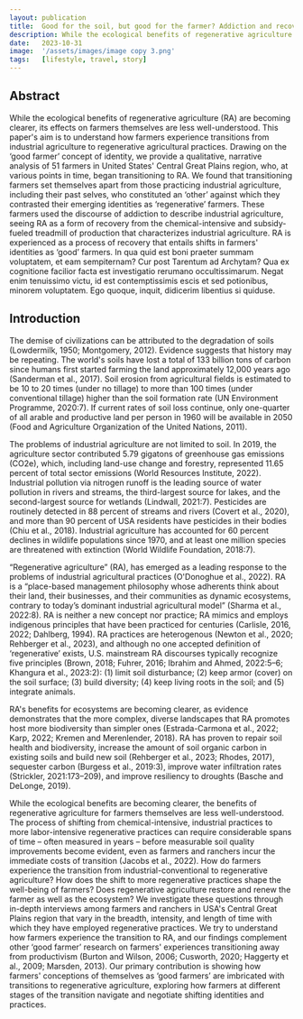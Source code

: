 ```yaml
---
layout: publication
title:  Good for the soil, but good for the farmer? Addiction and recovery in transitions to regenerative agriculture
description: While the ecological benefits of regenerative agriculture (RA) are becoming clearer, its effects on farmers themselves are less well-understood. This paper's aim is to understand how farmers experience transitions from industrial agriculture to regenerative agricultural practices. Drawing on the ‘good farmer’ concept of identity, we provide a qualitative, narrative analysis of 51 farmers in United States' Central Great Plains region, who, at various points in time, began transitioning to RA. We found that transitioning farmers set themselves apart from those practicing industrial agriculture, including their past selves, who constituted an ‘other’ against which they contrasted their emerging identities as ‘regenerative’ farmers. These farmers used the discourse of addiction to describe industrial agriculture, seeing RA as a form of recovery from the chemical-intensive and subsidy-fueled treadmill of production that characterizes industrial agriculture. RA is experienced as a process of recovery that entails shifts in farmers' identities as ‘good’ farmers.
date:   2023-10-31
image:  '/assets/images/image copy 3.png'
tags:   [lifestyle, travel, story]
---
```

## Abstract

While the ecological benefits of regenerative agriculture (RA) are becoming clearer, its effects on farmers themselves are less well-understood. This paper's aim is to understand how farmers experience transitions from industrial agriculture to regenerative agricultural practices. Drawing on the ‘good farmer’ concept of identity, we provide a qualitative, narrative analysis of 51 farmers in United States' Central Great Plains region, who, at various points in time, began transitioning to RA. We found that transitioning farmers set themselves apart from those practicing industrial agriculture, including their past selves, who constituted an ‘other’ against which they contrasted their emerging identities as ‘regenerative’ farmers. These farmers used the discourse of addiction to describe industrial agriculture, seeing RA as a form of recovery from the chemical-intensive and subsidy-fueled treadmill of production that characterizes industrial agriculture. RA is experienced as a process of recovery that entails shifts in farmers' identities as ‘good’ farmers.
In qua quid est boni praeter summam voluptatem, et eam sempiternam? Cur post Tarentum ad Archytam? Qua ex cognitione facilior facta est investigatio rerumano occultissimarum. Negat enim tenuissimo victu, id est contemptissimis escis et sed potionibus, minorem voluptatem. Ego quoque, inquit, didicerim libentius si quiduse.

## Introduction

The demise of civilizations can be attributed to the degradation of soils (Lowdermilk, 1950; Montgomery, 2012). Evidence suggests that history may be repeating. The world's soils have lost a total of 133 billion tons of carbon since humans first started farming the land approximately 12,000 years ago (Sanderman et al., 2017). Soil erosion from agricultural fields is estimated to be 10 to 20 times (under no tillage) to more than 100 times (under conventional tillage) higher than the soil formation rate (UN Environment Programme, 2020:7). If current rates of soil loss continue, only one-quarter of all arable and productive land per person in 1960 will be available in 2050 (Food and Agriculture Organization of the United Nations, 2011).

The problems of industrial agriculture are not limited to soil. In 2019, the agriculture sector contributed 5.79 gigatons of greenhouse gas emissions (CO2e), which, including land-use change and forestry, represented 11.65 percent of total sector emissions (World Resources Institute, 2022). Industrial pollution via nitrogen runoff is the leading source of water pollution in rivers and streams, the third-largest source for lakes, and the second-largest source for wetlands (Lindwall, 2021:7). Pesticides are routinely detected in 88 percent of streams and rivers (Covert et al., 2020), and more than 90 percent of USA residents have pesticides in their bodies (Chiu et al., 2018). Industrial agriculture has accounted for 60 percent declines in wildlife populations since 1970, and at least one million species are threatened with extinction (World Wildlife Foundation, 2018:7).

“Regenerative agriculture” (RA), has emerged as a leading response to the problems of industrial agricultural practices (O'Donoghue et al., 2022). RA is a “place-based management philosophy whose adherents think about their land, their businesses, and their communities as dynamic ecosystems, contrary to today’s dominant industrial agricultural model” (Sharma et al., 2022:8). RA is neither a new concept nor practice; RA mimics and employs indigenous principles that have been practiced for centuries (Carlisle, 2016, 2022; Dahlberg, 1994). RA practices are heterogenous (Newton et al., 2020; Rehberger et al., 2023), and although no one accepted definition of ‘regenerative’ exists, U.S. mainstream RA discourses typically recognize five principles (Brown, 2018; Fuhrer, 2016; Ibrahim and Ahmed, 2022:5–6; Khangura et al., 2023:2): (1) limit soil disturbance; (2) keep armor (cover) on the soil surface; (3) build diversity; (4) keep living roots in the soil; and (5) integrate animals.

RA's benefits for ecosystems are becoming clearer, as evidence demonstrates that the more complex, diverse landscapes that RA promotes host more biodiversity than simpler ones (Estrada-Carmona et al., 2022; Karp, 2022; Kremen and Merenlender, 2018). RA has proven to repair soil health and biodiversity, increase the amount of soil organic carbon in existing soils and build new soil (Rehberger et al., 2023; Rhodes, 2017), sequester carbon (Burgess et al., 2019:3), improve water infiltration rates (Strickler, 2021:173–209), and improve resiliency to droughts (Basche and DeLonge, 2019).

While the ecological benefits are becoming clearer, the benefits of regenerative agriculture for farmers themselves are less well-understood. The process of shifting from chemical-intensive, industrial practices to more labor-intensive regenerative practices can require considerable spans of time – often measured in years – before measurable soil quality improvements become evident, even as farmers and ranchers incur the immediate costs of transition (Jacobs et al., 2022). How do farmers experience the transition from industrial-conventional to regenerative agriculture? How does the shift to more regenerative practices shape the well-being of farmers? Does regenerative agriculture restore and renew the farmer as well as the ecosystem? We investigate these questions through in-depth interviews among farmers and ranchers in USA's Central Great Plains region that vary in the breadth, intensity, and length of time with which they have employed regenerative practices. We try to understand how farmers experience the transition to RA, and our findings complement other ‘good farmer’ research on farmers' experiences transitioning away from productivism (Burton and Wilson, 2006; Cusworth, 2020; Haggerty et al., 2009; Marsden, 2013). Our primary contribution is showing how farmers' conceptions of themselves as ‘good farmers’ are imbricated with transitions to regenerative agriculture, exploring how farmers at different stages of the transition navigate and negotiate shifting identities and practices.